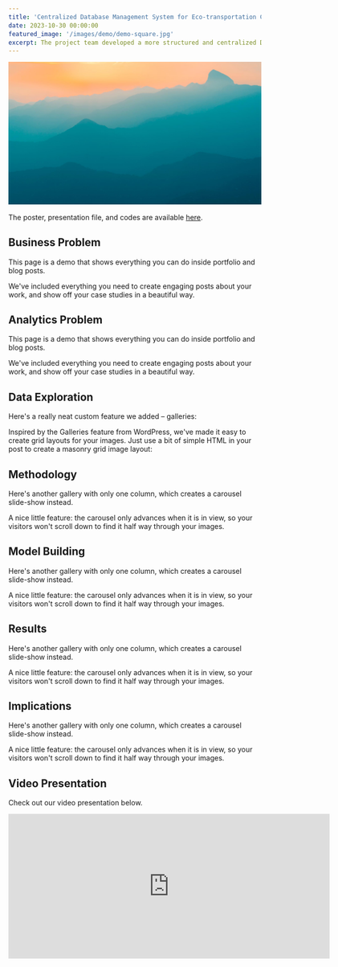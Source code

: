 ```yaml
---
title: 'Centralized Database Management System for Eco-transportation Company'
date: 2023-10-30 00:00:00
featured_image: '/images/demo/demo-square.jpg'
excerpt: The project team developed a more structured and centralized Database Management System (DBMS) facilitated through SQL for the eco-transportation company in India.
---
```


![](/images/demo/demo-landscape.jpg)

The poster, presentation file, and codes are available [here](https://qrco.de/bevxN8).


## Business Problem

This page is a demo that shows everything you can do inside portfolio and blog posts.

We've included everything you need to create engaging posts about your work, and show off your case studies in a beautiful way.


## Analytics Problem

This page is a demo that shows everything you can do inside portfolio and blog posts.

We've included everything you need to create engaging posts about your work, and show off your case studies in a beautiful way.


## Data Exploration

Here's a really neat custom feature we added – galleries:


Inspired by the Galleries feature from WordPress, we've made it easy to create grid layouts for your images. Just use a bit of simple HTML in your post to create a masonry grid image layout:

## Methodology

Here's another gallery with only one column, which creates a carousel slide-show instead.

A nice little feature: the carousel only advances when it is in view, so your visitors won't scroll down to find it half way through your images.


## Model Building

Here's another gallery with only one column, which creates a carousel slide-show instead.

A nice little feature: the carousel only advances when it is in view, so your visitors won't scroll down to find it half way through your images.


## Results

Here's another gallery with only one column, which creates a carousel slide-show instead.

A nice little feature: the carousel only advances when it is in view, so your visitors won't scroll down to find it half way through your images.


## Implications

Here's another gallery with only one column, which creates a carousel slide-show instead.

A nice little feature: the carousel only advances when it is in view, so your visitors won't scroll down to find it half way through your images.


## Video Presentation

Check out our video presentation below.

<iframe src="https://youtu.be/_vCb8h40J9s?si=k2Wf8OiHJ6bsGFYC" width="640" height="288" frameborder="0" webkitallowfullscreen mozallowfullscreen allowfullscreen></iframe>
